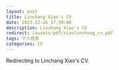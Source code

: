 ```yaml
---
layout: post
title: Linchang Xiao's CV
date: 2023-12-26 17:39:00
description: Linchang Xiao's CV
redirect: /assets/pdf/xiaolinchnag_cv.pdf
tags: 个人信息
categories: CV
---
```


Redirecting to Linchang Xiao's CV.
